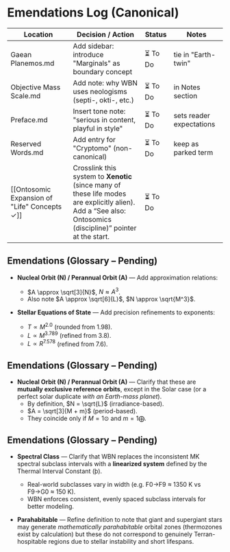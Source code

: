 # Emendations Log (Canonical)

| Location                                   | Decision / Action                                                                                                                                              | Status  | Notes                    |
| ------------------------------------------ | -------------------------------------------------------------------------------------------------------------------------------------------------------------- | ------- | ------------------------ |
| Gaean Planemos.md                          | Add sidebar: introduce "Marginals" as boundary concept                                                                                                         | ⏳ To Do | tie in "Earth-twin"      |
| Objective Mass Scale.md                    | Add note: why WBN uses neologisms (septi-, okti-, etc.)                                                                                                        | ⏳ To Do | in Notes section         |
| Preface.md                                 | Insert tone note: "serious in content, playful in style"                                                                                                       | ⏳ To Do | sets reader expectations |
| Reserved Words.md                          | Add entry for "Cryptomo" (non-canonical)                                                                                                                       | ⏳ To Do | keep as parked term      |
| [[Ontosomic Expansion of "Life" Concepts ✓]] | Crosslink this system to **Xenotic** (since many of these life modes are explicitly alien).<br>Add a “See also: Ontosomics (discipline)” pointer at the start. | ⏳ To Do |                          |
## Emendations (Glossary – Pending)

- **Nucleal Orbit (N) / Perannual Orbit (A)** — Add approximation relations:  
  - $A \approx \sqrt[3]{N}$, $N \approx A^3$.  
  - Also note $A \approx \sqrt[6]{L}$, $N \approx \sqrt{M^3}$.  

- **Stellar Equations of State** — Add precision refinements to exponents:  
  - $T \propto M^{2.0}$ (rounded from 1.98).  
  - $L \propto M^{3.789}$ (refined from 3.8).  
  - $L \propto R^{7.578}$ (refined from 7.6).  

## Emendations (Glossary – Pending)

- **Nucleal Orbit (N) / Perannual Orbit (A)** — Clarify that these are **mutually exclusive reference orbits**, except in the Solar case (or a perfect solar duplicate *with an Earth-mass planet*).  
  - By definition, $N = \sqrt{L}$ (irradiance-based).  
  - $A = \sqrt[3]{M + m}$ (period-based).  
  - They coincide only if $M = 1⊙$ and $m = 1⨁$.  


## Emendations (Glossary – Pending)

- **Spectral Class** — Clarify that WBN replaces the inconsistent MK spectral subclass intervals with a **linearized system** defined by the Thermal Interval Constant (þ).  
  - Real-world subclasses vary in width (e.g. F0→F9 ≈ 1350 K vs F9→G0 ≈ 150 K).  
  - WBN enforces consistent, evenly spaced subclass intervals for better modeling.

- **Parahabitable** — Refine definition to note that giant and supergiant stars may generate *mathematically parahabitable* orbital zones (thermozones exist by calculation) but these do not correspond to genuinely Terran-hospitable regions due to stellar instability and short lifespans.
